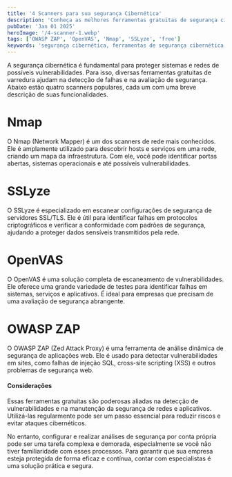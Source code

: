 ```yaml
---
title: '4 Scanners para sua segurança Cibernética'
description: 'Conheça as melhores ferramentas gratuitas de segurança cibernética: Nmap, SSLyze, OpenVAS e OWASP ZAP. Descubra como essas ferramentas ajudam a identificar vulnerabilidades e proteger sua rede e aplicativos.'
pubDate: 'Jan 01 2025'
heroImage: '/4-scanner-1.webp'
tags: ['OWASP ZAP', 'OpenVAS', 'Nmap', 'SSLyze', 'free']
keywords: 'segurança cibernética, ferramentas de segurança cibernética gratuitas, varredura de vulnerabilidades, detecção de falhas de segurança, Nmap, Network Mapper, scanners de rede, identificação de portas abertas, SSLyze, escaneamento SSL/TLS, segurança de protocolos criptográficos, OpenVAS, solução de escaneamento de vulnerabilidades, avaliação de segurança empresarial, OWASP ZAP, análise dinâmica de segurança web, ferramentas de segurança web gratuitas, detecção de vulnerabilidades em sites, injeção SQL, cross-site scripting (XSS), proteção contra ataques cibernéticos, manutenção da segurança de redes e aplicativos, redução de riscos cibernéticos, especialistas em segurança cibernética'
---
```


A segurança cibernética é fundamental para proteger sistemas e redes de possíveis vulnerabilidades. Para isso, diversas ferramentas gratuitas de varredura ajudam na detecção de falhas e na avaliação de segurança. Abaixo estão quatro scanners populares, cada um com uma breve descrição de suas funcionalidades.

<h1>Nmap</h1>
O Nmap (Network Mapper) é um dos scanners de rede mais conhecidos. Ele é amplamente utilizado para descobrir hosts e serviços em uma rede, criando um mapa da infraestrutura. Com ele, você pode identificar portas abertas, sistemas operacionais e até possíveis vulnerabilidades.

<h1>SSLyze</h1>
O SSLyze é especializado em escanear configurações de segurança de servidores SSL/TLS. Ele é útil para identificar falhas em protocolos criptográficos e verificar a conformidade com padrões de segurança, ajudando a proteger dados sensíveis transmitidos pela rede.

<h1>OpenVAS</h1>
O OpenVAS é uma solução completa de escaneamento de vulnerabilidades. Ele oferece uma grande variedade de testes para identificar falhas em sistemas, serviços e aplicativos. É ideal para empresas que precisam de uma avaliação de segurança abrangente.

<h1>OWASP ZAP</h1>
O OWASP ZAP (Zed Attack Proxy) é uma ferramenta de análise dinâmica de segurança de aplicações web. Ele é usado para detectar vulnerabilidades em sites, como falhas de injeção SQL, cross-site scripting (XSS) e outros problemas de segurança web.

<h4>Considerações</h4>
Essas ferramentas gratuitas são poderosas aliadas na detecção de vulnerabilidades e na manutenção da segurança de redes e aplicativos. Utilizá-las regularmente pode ser um passo essencial para reduzir riscos e evitar ataques cibernéticos.

No entanto, configurar e realizar análises de segurança por conta própria pode ser uma tarefa complexa e demorada, especialmente se você não tiver familiaridade com esses processos. Para garantir que sua empresa esteja protegida de forma eficaz e contínua, contar com especialistas é uma solução prática e segura.
